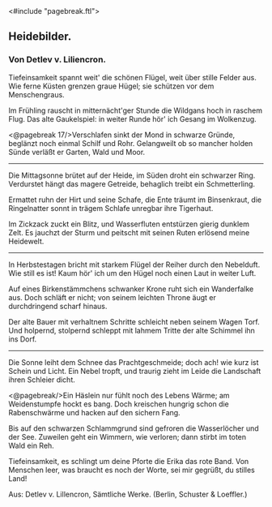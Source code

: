 <div class="hidden">
<#include "pagebreak.ftl">
</div>
<h2>Heidebilder.</h2>

<h3>Von Detlev v. Liliencron.</h3>

Tiefeinsamkeit spannt weit' die schönen Flügel,
weit über stille Felder aus.
Wie ferne Küsten grenzen graue Hügel;
sie schützen vor dem Menschengraus.

Im Frühling rauscht in mitternächt'ger Stunde
die Wildgans hoch in raschem Flug.
Das alte Gaukelspiel: in weiter Runde
hör' ich Gesang im Wolkenzug.
 
\<@pagebreak 17/>Verschlafen sinkt der Mond in schwarze Gründe,
beglänzt noch einmal Schilf und Rohr.
Gelangweilt ob so mancher holden Sünde
verläßt er Garten, Wald und Moor.

<hr/>

Die Mittagsonne brütet auf der Heide,
im Süden droht ein schwarzer Ring.
Verdurstet hängt das magere Getreide,
behaglich treibt ein Schmetterling.

Ermattet ruhn der Hirt und seine Schafe,
die Ente träumt im Binsenkraut,
die Ringelnatter sonnt in trägem Schlafe
unregbar ihre Tigerhaut.

Im Zickzack zuckt ein Blitz, und Wasserfluten
entstürzen gierig dunklem Zelt.
Es jauchzt der Sturm und peitscht mit seinen Ruten
erlösend meine Heidewelt.

<hr/>

In Herbstestagen bricht mit starkem Flügel
der Reiher durch den Nebelduft.
Wie still es ist! Kaum hör' ich um den Hügel
noch einen Laut in weiter Luft.

Auf eines Birkenstämmchens schwanker Krone
ruht sich ein Wanderfalke aus.
Doch schläft er nicht; von seinem leichten Throne
äugt er durchdringend scharf hinaus.

Der alte Bauer mit verhaltnem Schritte
schleicht neben seinem Wagen Torf.
Und holpernd, stolpernd schleppt mit lahmem Tritte
der alte Schimmel ihn ins Dorf.

<hr/>

Die Sonne leiht dem Schnee das Prachtgeschmeide;
doch ach! wie kurz ist Schein und Licht.
Ein Nebel tropft, und traurig zieht im Leide
die Landschaft ihren Schleier dicht.
 
\<@pagebreak/>Ein Häslein nur fühlt noch des Lebens Wärme;
am Weidenstumpfe hockt es bang.
Doch kreischen hungrig schon die Rabenschwärme
und hacken auf den sichern Fang.

Bis auf den schwarzen Schlammgrund sind gefroren
die Wasserlöcher und der See.
Zuweilen geht ein Wimmern, wie verloren;
dann stirbt im toten Wald ein Reh.

Tiefeinsamkeit, es schlingt um deine Pforte
die Erika das rote Band.
Von Menschen leer, was braucht es noch der Worte,
sei mir gegrüßt, du stilles Land!

<div class="source pre">Aus: Detlev v. Lillencron, Sämtliche Werke.
(Berlin, Schuster &amp; Loeffler.)</div>

